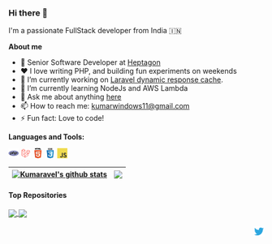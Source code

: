 ### Hi there 👋

I'm a passionate FullStack developer from India 🇮🇳

**About me**

- 💼 Senior Software Developer at [Heptagon](http://heptagon.in/)
- ❤️ I love writing PHP, and building fun experiments on weekends
- 🔭 I’m currently working on [Laravel dynamic response cache](https://github.com/theriddleofenigma/laravel-rache).
- 🌱 I’m currently learning NodeJs and AWS Lambda
- 💬 Ask me about anything [here](https://github.com/theriddleofenigma/theriddleofenigma/issues)
- 📫 How to reach me: kumarwindows11@gmail.com
- ⚡ Fun fact: Love to code!


**Languages and Tools:**  

<code><img height="20" src="https://raw.githubusercontent.com/github/explore/80688e429a7d4ef2fca1e82350fe8e3517d3494d/topics/php/php.png"></code>
<code><img height="20" src="https://raw.githubusercontent.com/github/explore/80688e429a7d4ef2fca1e82350fe8e3517d3494d/topics/laravel/laravel.png"></code>
<code><img height="20" src="https://raw.githubusercontent.com/github/explore/80688e429a7d4ef2fca1e82350fe8e3517d3494d/topics/html/html.png"></code>
<code><img height="20" src="https://raw.githubusercontent.com/github/explore/80688e429a7d4ef2fca1e82350fe8e3517d3494d/topics/css/css.png"></code>
<code><img height="20" src="https://raw.githubusercontent.com/github/explore/80688e429a7d4ef2fca1e82350fe8e3517d3494d/topics/javascript/javascript.png"></code>


| <a href="https://github.com/theriddleofenigma/github-readme-stats"><img align="center" src="https://github-readme-stats.vercel.app/api?username=theriddleofenigma&show_icons=true&include_all_commits=true&theme=buefy&hide_border=true" alt="Kumaravel's github stats" /></a> | <a href="https://github.com/theriddleofenigma/github-readme-stats"><img align="center" src="https://github-readme-stats.vercel.app/api/top-langs/?username=theriddleofenigma&layout=compact&theme=buefy&hide_border=true" /></a> |
| ------------- | ------------- |


#### Top Repositories

<a href="https://github.com/theriddleofenigma/laravel-google-chat-log">
  <img align="center" src="https://github-readme-stats.vercel.app/api/pin/?username=theriddleofenigma&repo=laravel-google-chat-log&theme=buefy" />
</a>
<a href="https://github.com/theriddleofenigma/laravel-rache">
  <img align="center" src="https://github-readme-stats.vercel.app/api/pin/?username=theriddleofenigma&repo=laravel-rache&theme=buefy" />
</a>

<br />
<br />

<a href="https://twitter.com/theriddleofenigma">
  <img align="right" alt="Kumaravel | Twitter" width="21px" src="https://raw.githubusercontent.com/theriddleofenigma/theriddleofenigma/master/assets/twitter.svg" />
</a>
